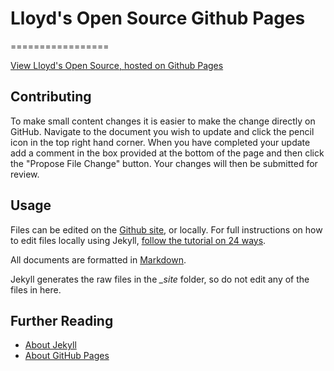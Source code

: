 # Lloyd's Open Source Github Pages
=================

[View Lloyd's Open Source, hosted on Github Pages](https://lloydsopensource.github.io/)

## Contributing

To make small content changes it is easier to make the change directly on GitHub.  Navigate to the document you wish to update and click the pencil icon in the top right hand corner.
When you have completed your update add a comment in the box provided at the bottom of the page and then click the "Propose File Change" button. Your changes will then be submitted for review. 

## Usage

Files can be edited on the [Github site](https://github.com/LloydsOpenSource/LloydsOpenSource.github.io/), or locally. For full instructions on how to edit files locally using Jekyll, [follow the tutorial on 24 ways](http://24ways.org/2013/get-started-with-github-pages/).

All documents are formatted in [Markdown](https://github.com/adam-p/markdown-here/wiki/Markdown-Cheatsheet).

Jekyll generates the raw files in the <i>_site</i> folder, so do not edit any of the files in here.

## Further Reading

* [About Jekyll](http://jekyllrb.com/)
* [About GitHub Pages](http://pages.github.com/)
